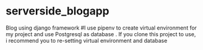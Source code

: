 # serverside_blogapp
Blog using django framework
#I use pipenv to create virtual environment for my project and use Postgresql as database . If you clone this project to use, i recommend you to re-setting virtual environment and database 
